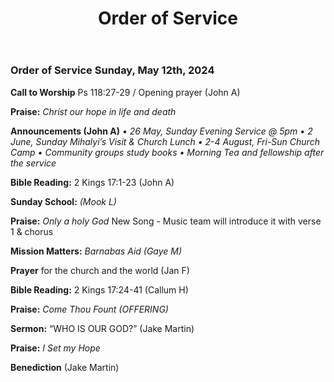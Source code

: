 ﻿---
layout: oos
title: Order of Service
---
### Order of Service Sunday, May 12th, 2024

**Call to Worship** Ps 118:27-29  / Opening prayer (John A)

**Praise:** *Christ our hope in life and death*

**Announcements (John A)** 
    *• 26 May, Sunday Evening Service @ 5pm*
    *• 2 June, Sunday Mihalyi’s Visit & Church Lunch*
    *• 2-4 August, Fri-Sun Church Camp*
    *• Community groups study books*
    *• Morning Tea and fellowship after the service*
      
**Bible Reading:** 2 Kings 17:1-23 (John A)

**Sunday School:** *(Mook L)*

**Praise:** *Only a holy God* 	New Song - Music team will introduce it with verse 1 & chorus

**Mission Matters:** *Barnabas Aid (Gaye M)*

**Prayer** for the church and the world (Jan F)

**Bible Reading:** 2 Kings 17:24-41 (Callum H)

**Praise:** *Come Thou Fount (OFFERING)*

**Sermon:** “WHO IS OUR GOD?” (Jake Martin)

**Praise:** *I Set my Hope*

**Benediction**  (Jake Martin)


